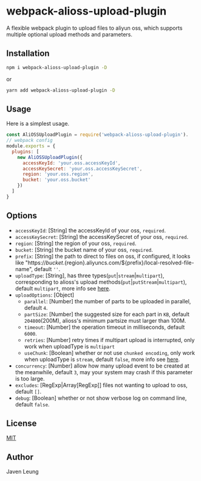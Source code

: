 # webpack-alioss-upload-plugin

A flexible webpack plugin to upload files to aliyun oss, which supports multiple optional upload methods and parameters.

## Installation

```bash
npm i webpack-alioss-upload-plugin -D
```

or

```bash
yarn add webpack-alioss-upload-plugin -D
```

## Usage

Here is a simplest usage.

```javascript
const AliOSSUploadPlugin = require('webpack-alioss-upload-plugin').
// webpack config
module.exports = {
  plugins: [
    new AliOSSUploadPlugin({
      accessKeyId: 'your.oss.accessKeyId',
      accessKeySecret: 'your.oss.accessKeySecret',
      region: 'your.oss.region',
      bucket: 'your.oss.bucket'
    })
  ]
}
```

## Options

- `accessKeyId`: [String] the accessKeyId of your oss, `required`.
- `accessKeySecret`: [String] the accessKeySecret of your oss, `required`.
- `region`: [String] the region of your oss, `required`.
- `bucket`: [String] the bucket name of your oss, `required`.
- `prefix`: [String] the path to direct to files on oss, if configured, it looks like "https://${bucket}.${region}.aliyuncs.com/${prefix}/local-resolved-file-name", default `''`.
- `uploadType`: [String], has three types(`put`|`stream`|`multipart`), corresponding to alioss's upload methods(`put`|`putStream`|`multipart`), default `multipart`, more info see [here](https://github.com/ali-sdk/ali-oss).
- `uploadOptions`: [Object]
  - `parallel`: [Number] the number of parts to be uploaded in parallel, default `4`.
  - `partSize`: [Number] the suggested size for each part in `KB`, default `204800`(200M), alioss's minimum partsize must larger than 100M.
  - `timeout`: [Number] the operation timeout in milliseconds, default `6000`.
  - `retries`: [Number] retry times if multipart upload is interrupted, only work when uploadType is `multipart`
  - `useChunk`: [Boolean] whether or not use `chunked encoding`, only work when uploadType is `stream`, default `false`, more info see [here](https://github.com/ali-sdk/ali-oss#putstreamname-stream-options).
- `concurrency`: [Number] allow how many upload event to be created at the meanwhile, default `3`, may your system may crash if this parameter is too large.
- `excludes`: [RegExp|Array[RegExp]] files not wanting to upload to oss, default `[]`.
- `debug`: [Boolean] whether or not show verbose log on command line, default `false`.

## License

[MIT](./LICENSE)

## Author

Javen Leung
